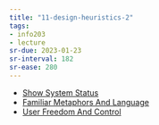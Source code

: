```yaml
---
title: "11-design-heuristics-2"
tags: 
- info203 
- lecture
sr-due: 2023-01-23
sr-interval: 182
sr-ease: 280
---
```


- [Show System Status](notes/show-system-status.md)
- [Familiar Metaphors And Language](notes/familiar-metaphors-and-language.md)
- [User Freedom And Control](notes/user-freedom-and-control.md)

